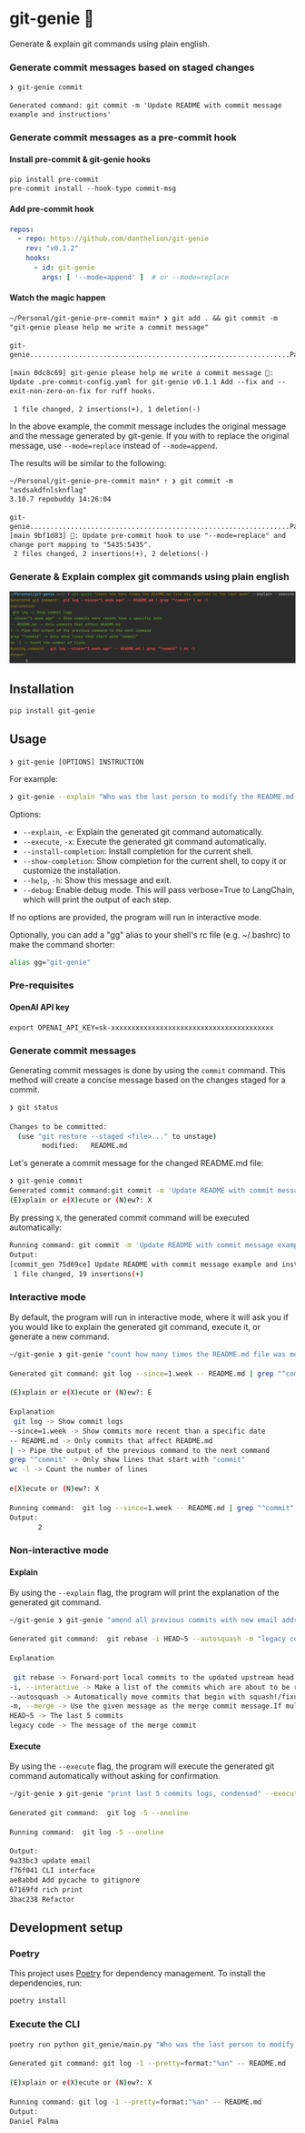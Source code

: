 # git-genie 🧞

Generate & explain git commands using plain english.

### Generate commit messages based on staged changes

```shell
❯ git-genie commit

Generated command: git commit -m 'Update README with commit message example and instructions'
```

### Generate commit messages as a pre-commit hook

#### Install pre-commit & git-genie hooks

```shell
pip install pre-commit
pre-commit install --hook-type commit-msg
```

#### Add pre-commit hook

```yaml
repos:
  - repo: https://github.com/danthelion/git-genie
    rev: "v0.1.2"
    hooks:
      - id: git-genie
        args: [ '--mode=append' ]  # or --mode=replace
```

#### Watch the magic happen

```shell
~/Personal/git-genie-pre-commit main* ❯ git add . && git commit -m "git-genie please help me write a commit message"

git-genie................................................................Passed

[main 0dc8c69] git-genie please help me write a commit message 🧞: Update .pre-commit-config.yaml for git-genie v0.1.1 Add --fix and --exit-non-zero-on-fix for ruff hooks.

 1 file changed, 2 insertions(+), 1 deletion(-)
```

In the above example, the commit message includes the original message and the message generated by git-genie.
If you with to replace the original message, use `--mode=replace` instead of `--mode=append`.

The results will be similar to the following:

```shell
~/Personal/git-genie-pre-commit main* ⇡ ❯ git commit -m "asdsakdfnlsknflag"                                                                                                                 3.10.7 repobuddy 14:26:04

git-genie................................................................Passed
[main 9bf1d83] 🧞: Update pre-commit hook to use "--mode=replace" and change port mapping to "5435:5435".
 2 files changed, 2 insertions(+), 2 deletions(-)
```

### Generate & Explain complex git commands using plain english

![example](example.png)

## Installation

```bash
pip install git-genie
```

## Usage

`❯ git-genie [OPTIONS] INSTRUCTION`

For example:

```bash
❯ git-genie --explain "Who was the last person to modify the README.md file?"
```

Options:

- `--explain`, `-e`: Explain the generated git command automatically.
- `--execute`, `-x`: Execute the generated git command automatically.
- `--install-completion`: Install completion for the current shell.
- `--show-completion`: Show completion for the current shell, to copy it or customize the installation.
- `--help`, `-h`: Show this message and exit.
- `--debug`: Enable debug mode. This will pass verbose=True to LangChain, which will print the output of each step.

If no options are provided, the program will run in interactive mode.

Optionally, you can add a "gg" alias to your shell's rc file (e.g. ~/.bashrc) to make the command shorter:

```bash
alias gg="git-genie"
```

### Pre-requisites

#### OpenAI API key

```shell
export OPENAI_API_KEY=sk-xxxxxxxxxxxxxxxxxxxxxxxxxxxxxxxxxxxxxxxx
```

### Generate commit messages

Generating commit messages is done by using the `commit` command.
This method will create a concise message based on the changes staged for a commit.

```bash
❯ git status

Changes to be committed:
  (use "git restore --staged <file>..." to unstage)
        modified:   README.md
```

Let's generate a commit message for the changed README.md file:

```bash
❯ git-genie commit
Generated commit command:git commit -m 'Update README with commit message example and instructions'
(E)xplain or e(X)ecute or (N)ew?: X
```

By pressing `X`, the generated commit command will be executed automatically:

```bash
Running command: git commit -m 'Update README with commit message example and instructions'
Output:
[commit_gen 75d69ce] Update README with commit message example and instructions
 1 file changed, 19 insertions(+)
```

### Interactive mode

By default, the program will run in interactive mode, where it will ask you if you would like to explain the generated
git command, execute it, or generate a new command.

```bash
~/git-genie ❯ git-genie "count how many times the README.md file was modified in the last week"

Generated git command: git log --since=1.week -- README.md | grep "^commit" | wc -l

(E)xplain or e(X)ecute or (N)ew?: E

Explanation
 git log -> Show commit logs
--since=1.week -> Show commits more recent than a specific date
-- README.md -> Only commits that affect README.md
| -> Pipe the output of the previous command to the next command
grep "^commit" -> Only show lines that start with "commit"
wc -l -> Count the number of lines

e(X)ecute or (N)ew?: X

Running command:  git log --since=1.week -- README.md | grep "^commit" | wc -l
Output:
       2
```

### Non-interactive mode

#### Explain

By using the `--explain` flag, the program will print the explanation of the generated git command.

```bash
~/git-genie ❯ git-genie "amend all previous commits with new email address" --explain

Generated git command:  git rebase -i HEAD~5 --autosquash -m "legacy code"

Explanation

 git rebase -> Forward-port local commits to the updated upstream head
-i, --interactive -> Make a list of the commits which are about to be rebased.Let the user edit that list before rebasing.
--autosquash -> Automatically move commits that begin with squash!/fixup! to the beginningof the todo list.
-m, --merge -> Use the given message as the merge commit message.If multiple -m options are given, their values are concatenated as separate paragraphs.
HEAD~5 -> The last 5 commits
legacy code -> The message of the merge commit
```

#### Execute

By using the `--execute` flag, the program will execute the generated git command automatically without asking for
confirmation.

```bash
~/git-genie ❯ git-genie "print last 5 commits logs, condensed" --execute

Generated git command:  git log -5 --oneline

Running command:  git log -5 --oneline

Output:
9a33bc3 update email
f76f041 CLI interface
ae8abbd Add pycache to gitignore
67169fd rich print
3bac238 Refactor
```

## Development setup

### Poetry

This project uses [Poetry](https://python-poetry.org/) for dependency management. To install the dependencies, run:

```bash
poetry install
```

### Execute the CLI

```bash
poetry run python git_genie/main.py "Who was the last person to modify the README.md file?"

Generated git command: git log -1 --pretty=format:"%an" -- README.md

(E)xplain or e(X)ecute or (N)ew?: X

Running command: git log -1 --pretty=format:"%an" -- README.md
Output:
Daniel Palma
```
